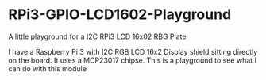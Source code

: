 # RPi3-GPIO-LCD1602-Playground
A little playground for a I2C RPi3 LCD 16x02 RBG Plate

I have a Raspberry Pi 3 with I2C RGB LCD 16x2 Display shield sitting directly on the board. It uses a MCP23017 chipse. This is a playground to see what I can do with this module
